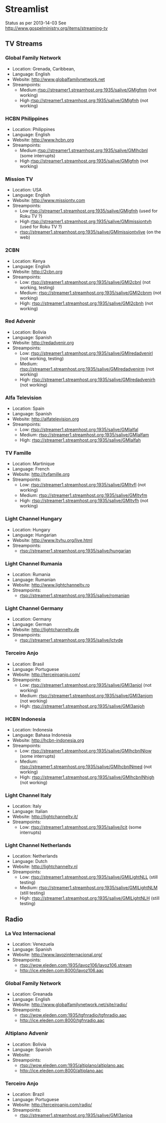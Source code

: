 # Streamlist

Status as per 2013-14-03
See <http://www.gospelministry.org/items/streaming-tv>

## TV Streams

### Global Family Network

- Location: Grenada, Caribbean,
- Language: English
- Website: <http://www.globalfamilynetwork.net>
- Streampoints:
    - Medium <rtsp://streamer1.streamhost.org:1935/salive/GMIgfnm> (not working)
    - High <rtsp://streamer1.streamhost.org:1935/salive/GMIgfnh> (not working)

### HCBN Philippines

- Location: Philippines
- Language: English
- Website: <http://www.hcbn.org>
- Streampoints:
    - Medium <rtsp://streamer1.streamhost.org:1935/salive/GMIhcbnl> (some interrupts)
    - High <rtsp://streamer1.streamhost.org:1935/salive/GMIgfnh> (not working)

### Mission TV

- Location: USA
- Language: English
- Website: <http://www.missiontv.com>
- Streampoints:
    - Low <rtsp://streamer1.streamhost.org:1935/salive/GMIgfnh> (used for Roku TV ?)
    - High <rtsp://streamer1.streamhost.org:1935/salive/GMImissiontvh> (used for Roku TV ?)
    - <rtsp://streamer1.streamhost.org:1935/salive/GMImissiontvlive> (on the web)

### 2CBN

- Location: Kenya
- Language: English
- Website: <http://2cbn.org>
- Streampoints:
    - Low: <rtsp://streamer1.streamhost.org:1935/salive/GMI2cbnl> (not working, testing)
    - Medium: <rtsp://streamer1.streamhost.org:1935/salive/GMI2cbnm> (not working)
    - High: <rtsp://streamer1.streamhost.org:1935/salive/GMI2cbnh> (not working)


### Red Advenir

- Location: Bolivia
- Language: Spanish
- Website: <http://redadvenir.org>
- Streampoints:
    - Low: <rtsp://streamer1.streamhost.org:1935/salive/GMIredadvenirl> (not working, testing)
    - Medium: <rtsp://streamer1.streamhost.org:1935/salive/GMIredadvenirm> (not working)
    - High: <rtsp://streamer1.streamhost.org:1935/salive/GMIredadvenirh> (not working)


### Alfa Television

- Location: Spain
- Language: Spanish
- Website: <http://alfatelevision.org>
- Streampoints:
    - Low: <rtsp://streamer1.streamhost.org:1935/salive/GMIalfal>
    - Medium: <rtsp://streamer1.streamhost.org:1935/salive/GMIalfam>
    - High: <rtsp://streamer1.streamhost.org:1935/salive/GMIalfah>

### TV Famille

- Location: Martinique
- Language: French
- Website: <http://tvfamille.org>
- Streampoints:
    - Low: <rtsp://streamer1.streamhost.org:1935/salive/GMItvfl> (not working)
    - Medium: <rtsp://streamer1.streamhost.org:1935/salive/GMItvfm>
    - High: <rtsp://streamer1.streamhost.org:1935/salive/GMItvfh> (not working)

### Light Channel Hungary

- Location: Hungary
- Language: Hungarian
- Website: <http://www.ltvhu.org/live.html>
- Streampoints:
    - <rtsp://streamer1.streamhost.org:1935/salive/hungarian>

### Light Channel Rumania

- Location: Rumania
- Language: Rumanian
- Website: <http://www.lightchanneltv.ro>
- Streampoints:
    - <rtsp://streamer1.streamhost.org:1935/salive/romanian>

### Light Channel Germany

- Location: Germany
- Language: German
- Website: <http://lightchanneltv.de>
- Streampoints:
    - <rtsp://streamer1.streamhost.org:1935/salive/lctvde>

### Terceiro Anjo

- Location: Brasil
- Language: Portuguese
- Website: <http://terceiroanjo.com/>
- Streampoints:
    - Low: <rtsp://streamer1.streamhost.org:1935/salive/GMI3anjol> (not working)
    - Medium: <rtsp://streamer1.streamhost.org:1935/salive/GMI3anjom> (not working)
    - High: <rtsp://streamer1.streamhost.org:1935/salive/GMI3anjoh>

### HCBN Indonesia

- Location: Indonesia
- Language: Bahasa Indonesia
- Website: <http://hcbn-indonesia.org>
- Streampoints:
    - Low: <rtsp://streamer1.streamhost.org:1935/salive/GMIhcbnINlow> (some interrupts)
    - Medium: <rtsp://streamer1.streamhost.org:1935/salive/GMIhcbnINmed> (not working)
    - High: <rtsp://streamer1.streamhost.org:1935/salive/GMIhcbnINhigh> (not working)

### Light Channel Italy

- Location: Italy
- Language: Italian
- Website: <http://lightchanneltv.it/>
- Streampoints:
    - Low: <rtsp://streamer1.streamhost.org:1935/salive/lcit> (some interrupts)

### Light Channel Netherlands

- Location: Netherlands
- Language: Dutch
- Website: <http://lightchanneltv.nl>
- Streampoints:
    - Low: <rtsp://streamer1.streamhost.org:1935/salive/GMILightNLL> (still testing)
    - Medium: <rtsp://streamer1.streamhost.org:1935/salive/GMILightNLM> (still testing)
    - High: <rtsp://streamer1.streamhost.org:1935/salive/GMILightNLH> (still testing)

## Radio

### La Voz Internacional

- Location: Venezuela
- Language: Spanish
- Website: <http://www.lavozinternacional.org/>
- Streampoints:
    - <rtsp://wow.eleden.com:1935/lavoz106/lavoz106.stream>
    - <http://ice.eleden.com:8000/lavoz106.aac>

### Global Family Network

- Location: Greanada
- Language: English
- Website: <http://www.globalfamilynetwork.net/site/radio/>
- Streampoints:
    - <rtsp://wow.eleden.com:1935/tgfnradio/tgfnradio.aac>
    - <http://ice.eleden.com:8000/tgfnradio.aac>

### Altiplano Advenir

- Location: Bolivia
- Language: Spanish
- Website:
- Streampoints:
    - <rtsp://wow.eleden.com:1935/altiplano/altiplano.aac>
    - <http://ice.eleden.com:8000/altiplano.aac>

### Terceiro Anjo

- Location: Brazil
- Language: Portuguese
- Website: <http://terceiroanjo.com/radio/>
- Streampoints:
    - <rtsp://streamer1.streamhost.org:1935/salive/GMI3anjoa>

